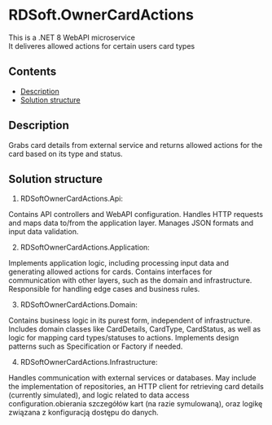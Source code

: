 # RDSoft.OwnerCardActions

This is a .NET 8 WebAPI microservice<br />
It deliveres allowed actions for certain users card types<br />

## Contents
- [Description](#description)
- [Solution structure](#solution-structure)

## Description
Grabs card details from external service and returns allowed actions for the card based on its type and status.

## Solution structure

1) RDSoftOwnerCardActions.Api:

Contains API controllers and WebAPI configuration. Handles HTTP requests and maps data to/from the application layer. Manages JSON formats and input data validation.


2) RDSoftOwnerCardActions.Application:

Implements application logic, including processing input data and generating allowed actions for cards. Contains interfaces for communication with other layers, such as the domain and infrastructure. Responsible for handling edge cases and business rules.

3) RDSoftOwnerCardActions.Domain:

Contains business logic in its purest form, independent of infrastructure. Includes domain classes like CardDetails, CardType, CardStatus, as well as logic for mapping card types/statuses to actions. Implements design patterns such as Specification or Factory if needed.

4) RDSoftOwnerCardActions.Infrastructure:

Handles communication with external services or databases. May include the implementation of repositories, an HTTP client for retrieving card details (currently simulated), and logic related to data access configuration.obierania szczegółów kart (na razie symulowaną), oraz logikę związana z konfiguracją dostępu do danych.
